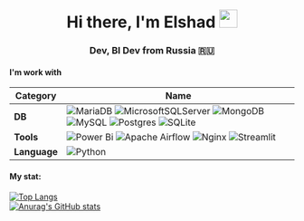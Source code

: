 
<h1 align="center">Hi there, I'm Elshad
<img src="https://github.com/blackcater/blackcater/raw/main/images/Hi.gif" height="32"/></h1>
<h3 align="center">Dev, BI Dev from Russia 🇷🇺</h3>


#### I'm work with

| Category | Name |
|-----------|------------|
| **DB** | ![MariaDB](https://img.shields.io/badge/MariaDB-003545?style=for-the-badge&logo=mariadb&logoColor=white) ![MicrosoftSQLServer](https://img.shields.io/badge/Microsoft%20SQL%20Server-CC2927?style=for-the-badge&logo=microsoft%20sql%20server&logoColor=white)  ![MongoDB](https://img.shields.io/badge/MongoDB-%234ea94b.svg?style=for-the-badge&logo=mongodb&logoColor=white) ![MySQL](https://img.shields.io/badge/mysql-4479A1.svg?style=for-the-badge&logo=mysql&logoColor=white) ![Postgres](https://img.shields.io/badge/postgres-%23316192.svg?style=for-the-badge&logo=postgresql&logoColor=white) ![SQLite](https://img.shields.io/badge/sqlite-%2307405e.svg?style=for-the-badge&logo=sqlite&logoColor=white) |
| **Tools** | ![Power Bi](https://img.shields.io/badge/power_bi-F2C811?style=for-the-badge&logo=powerbi&logoColor=black) ![Apache Airflow](https://img.shields.io/badge/Apache%20Airflow-017CEE?style=for-the-badge&logo=Apache%20Airflow&logoColor=white) ![Nginx](https://img.shields.io/badge/nginx-%23009639.svg?style=for-the-badge&logo=nginx&logoColor=white) ![Streamlit](https://img.shields.io/badge/Streamlit-%23FE4B4B.svg?style=for-the-badge&logo=streamlit&logoColor=white) |
| **Language** | ![Python](https://img.shields.io/badge/python-3670A0?style=for-the-badge&logo=python&logoColor=ffdd54) |
  
  

#### My stat:  
[![Top Langs](https://github-readme-stats.vercel.app/api/top-langs/?username=lifeindarkside&theme=tokyonight)](https://github.com/anuraghazra/github-readme-stats)  
[![Anurag's GitHub stats](https://github-readme-stats.vercel.app/api?username=anuraghazra&theme=tokyonight&show_icons=true&show=reviews,discussions_started,discussions_answered,prs_merged,prs_merged_percentage)](https://github.com/anuraghazra/github-readme-stats)  

